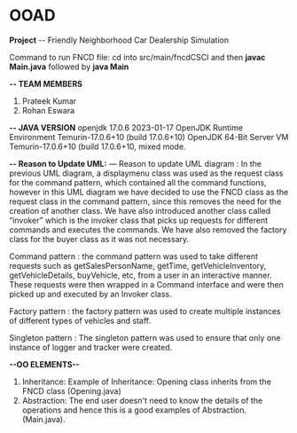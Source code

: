 # OOAD
**Project** -- Friendly Neighborhood Car Dealership Simulation

Command to run FNCD file: cd into src/main/fncdCSCI and then  **javac Main.java** followed by **java Main**

**-- TEAM MEMBERS**
1. Prateek Kumar
2. Rohan Eswara

**-- JAVA VERSION**
openjdk 17.0.6 2023-01-17
OpenJDK Runtime Environment Temurin-17.0.6+10 (build 17.0.6+10)
OpenJDK 64-Bit Server VM Temurin-17.0.6+10 (build 17.0.6+10, mixed mode.

**-- Reason to Update UML:**
— Reason to update UML diagram : In the previous UML diagram, a displaymenu class was used as the request class for the command pattern, which contained all the command functions, however in this UML diagram we have decided to use the FNCD class as the request class in the command pattern, since this removes the need for the creation of another class. We have also introduced another class called “invoker” which is the invoker class that picks up requests for different commands and executes the commands. We have also removed the factory class for the buyer class as it was not necessary.



Command pattern : the command pattern was used to take different requests such as getSalesPersonName, getTime, getVehicleInventory, getVehicleDetails, buyVehicle, etc, from a user in an interactive manner. These requests were then wrapped in a Command interface and were then picked up and executed by an Invoker class. 



Factory pattern : the factory pattern was used to create multiple instances of different types of vehicles and staff.



Singleton pattern : The singleton pattern was used to ensure that only one instance of logger and tracker were created.

**--OO ELEMENTS--**
1. Inheritance: Example of Inheritance: Opening class inherits from the FNCD class (Opening.java)
2. Abstraction: The end user doesn't need to know the details of the operations and hence this is a good examples of Abstraction. (Main.java).
